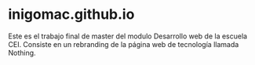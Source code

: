 # inigomac.github.io
Este es el trabajo final de master del modulo Desarrollo web de la escuela CEI. Consiste en un rebranding de la página web de tecnología llamada Nothing.
